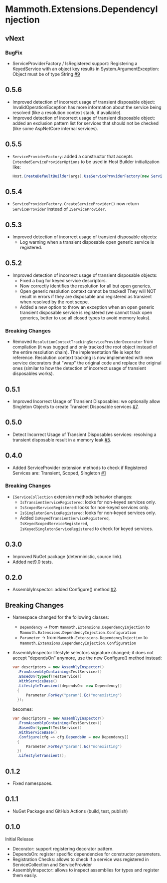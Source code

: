 # Mammoth.Extensions.DependencyInjection

## vNext

### BugFix

- ServiceProviderFactory / IsRegistered support: Registering a KeyedService with an object key results in System.ArgumentException: Object must be of type String [#9](https://github.com/PrimordialCode/Mammoth.Extensions.DependencyInjection/issues/9)

## 0.5.6

- Improved detection of incorrect usage of transient disposable object: InvalidOperationException has more information about the service being resolved (like a resolution context stack, if available).
- Improved detection of incorrect usage of transient disposable object: added an exclusion pattern list for services that should not be checked (like some AspNetCore internal services).

## 0.5.5

- `ServiceProviderFactory`: added a constructor that accepts `ExtendedServiceProviderOptions` to be used in Host Builder initialization like:
  ```csharp
  Host.CreateDefaultBuilder(args).UseServiceProviderFactory(new ServiceProviderFactory(new ExtendedServiceProviderOptions()))
  ```

## 0.5.4

- `ServiceProviderFactory.CreateServiceProvider()` now return `ServiceProvider` instead of `IServiceProvider`.

## 0.5.3

- Improved detection of incorrect usage of transient disposable objects:
  - Log warning when a transient disposable open generic service is registered.

## 0.5.2

- Improved detection of incorrect usage of transient disposable objects:
  - Fixed a bug for keyed service descriptors.
  - Now correctly identifies the resolution for all but open generics.
  - Open generic resolution context cannot be tracked! They will NOT result in errors if they are disposable and registered as transient when resolved by the root scope.
  - Added a new option to throw an exception when an open generic transient disposable service is registered (we cannot track open generics, better to use all closed types to avoid memory leaks).

### Breaking Changes

- Removed `ResolutionContextTrackingServiceProviderDecorator` from compilation (it was bugged and only tracked the root object instead of the entire resolution chain). The implementation file is kept for reference. Resolution context tracking is now implemented with new service decorators that "wrap" the original code and replace the original ones (similar to how the detection of incorrect usage of transient disposables works).

## 0.5.1

- Improved Incorrect Usage of Transient Disposables: we optionally allow Singleton Objects to create Transient Disposable services [#7](https://github.com/PrimordialCode/Mammoth.Extensions.DependencyInjection/issues/7).

## 0.5.0

- Detect Incorrect Usage of Transient Disposables services: resolving a transient disposable result in a memory leak [#5](https://github.com/PrimordialCode/Mammoth.Extensions.DependencyInjection/issues/5).

## 0.4.0

- Added ServiceProvider extension methods to check if Registered Services are: Transient, Scoped, Singleton [#1](https://github.com/PrimordialCode/Mammoth.Extensions.DependencyInjection/issues/1)

### Breaking Changes

- `IServiceCollection` extension methods behavior changes:
  - `IsTransientServiceRegistered`: looks for non-keyed services only.
  - `IsScopedServiceRegistered`: looks for non-keyed services only.
  - `IsSingletonServiceRegistered`: looks for non-keyed services only.
  - Added `IsKeyedTransientServiceRegistered`, `IsKeyedScopedServiceRegistered`, `IsKeyedSingletonServiceRegistered` to check for keyed services.

## 0.3.0

- Improved NuGet package (deterministic, source link).
- Added net9.0 tests.

## 0.2.0

- AssemblyInspector: added Configure() method [#2](https://github.com/PrimordialCode/Mammoth.Extensions.DependencyInjection/issues/2).

## Breaking Changes

- Namespace changed for the following classes:

  - `Dependency` -> from `Mammoth.Extensions.DependencyInjection` to `Mammoth.Extensions.DependencyInjection.Configuration`
  - `Parameter` -> from `Mammoth.Extensions.DependencyInjection` to `Mammoth.Extensions.DependencyInjection.Configuration`

- AssemblyInspector lifestyle selectors signature changed; it does not accept "dependsOn" anymore, use the new Configure() method instead:

  ```csharp
  var descriptors = new AssemblyInspector()
    .FromAssemblyContaining<TestService>()
    .BasedOn(typeof(TestService))
    .WithServiceBase()
    .LifestyleTransient(dependsOn: new Dependency[]
    {
        Parameter.ForKey("param").Eq("nonexisting")
    });
  ```
  
  becomes:
  
  ```csharp
  var descriptors = new AssemblyInspector()
    .FromAssemblyContaining<TestService>()
    .BasedOn(typeof(TestService))
    .WithServiceBase()
    .Configure(cfg => cfg.DependsOn = new Dependency[]
    {
        Parameter.ForKey("param").Eq("nonexisting")
    })
    .LifestyleTransient();
  ```

## 0.1.2

- Fixed namespaces.

## 0.1.1

- NuGet Package and GitHub Actions (build, test, publish)

## 0.1.0

Initial Release

- Decorator: support registering decorator pattern.
- DependsOn: register specific dependencies for constructor parameters.
- Registration Checks: allows to check if a service was registered in ServiceCollection and ServiceProvider
- AssemblyInspector: allows to inspect assemblies for types and register them easily.